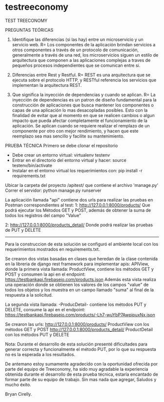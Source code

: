 # testreeconomy
TEST TREECONOMY

PREGUNTAS TEÓRICAS

1. Identifique las diferencias (si las hay) entre un microservicio y un servicio web.
R= Los componentes de la aplicación brindan servicios a otros componentes a través de un protocolo de 
comunicación, generalmente a través de una red,
los microservicios siguen un estilo de arquitectura que componen a las aplicaciones complejas a traves
de pequeños procesos independientes que se comunican entre si.

2. Diferencias entre Rest y Restful.
R= REST es una arquitectura que se ejecuta sobre el protocolo HTTP, y RESTful referencia
los servicios que implementan la arquitectura REST.

3. Que significa la inyección de dependencias y cuando se aplican.
R= La inyección de dependencias es un patron de diseño fundamental para la construcción de
aplicaciones que busca mantener los componentes o capas de una aplicación lo mas desacopladas
posibles. Esto con la finalidad de evitar que al momento en que se realicen cambios o algun impacto
que pueda afectar completamente el funcionamiento de la aplicación. Se aplican cuando se requiere 
realizar el remplazo de un componente por otro con mejor rendimiento, y hacen que este reemplazo
sea mas sencillo y facilite su mantenimiento.

PRUEBA TÉCNICA
Primero se debe clonar el repositorio 
- Debe crear un entorno virtual: virtualenv testenv
- Entrar en el directorio del entorno virtual y hacer: source testenv/bin/activate
- Instalar en el entorno virtual los requerimientos con: pip install -r requirements.txt

Ubicar la carpeta del proyecto /apitest/ que contiene el archivo 'manage.py'
Correr el servidor: python manage.py runserver

La aplicación llamada "api" contiene dos urls para realizar las pruebas en Postman correspondientes
al test:
1: http://127.0.0.1:8000/products/
Que podrá ejecutar los Métodos GET y POST, además de obtener la suma de todos los registros
del campo "Value"

2: http://127.0.0.1:8000/products_detail/
Donde podrá realizar las pruebas de PUT y DELETE


------------------------------------------------------------------------------------------------
Para la construccion de esta solución se configuró el ambiente local con los requerimientos
mostrados en requirements.txt.

Se crearon dos vistas basadas en clases que heredan de la clase contenida en la libreria de
django rest framework para implementar apis: APIView, donde la primera vista llamada: ProductView, contiene los
métodos GET y POST y consumen la api en el endpoint: https://testbankapi.firebaseio.com/products.json
Además esta vista realiza una operación donde se obtienen los valores de los campos "value" de todos
los objetos y los muestra en un campo llamado "suma" al final de la respuesta a la solicitud.

La segunda vista llamada: -ProducDetail- contiene los métodos PUT y DELETE, consume la api en el 
endpoint: https://testbankapi.firebaseio.com/products/-Lh7-wuYbP7AwpipuxNx.json


Se crearon las urls:
http://127.0.0.1:8000/products/      ProductView  con los métodos GET y POST
http://127.0.0.1:8000/products_detail/  ProductDetail  con los métodos PUT y DELETE

Nota: Durante el desarrollo de esta solución presenté dificultades para generar correcta
y funcionalmente el método PUT, por lo que su respuesta no es la esperada a los
resultados.

De antemano estoy sumamente agradecido con la oportunidad ofrecida por parte del
equipo de Treeconomy, ha sido muy agradable la experiencia obtenida durante el 
desarrollo de esta prueba técnica, estaría encantado de formar parte de su equipo
de trabajo. Sin mas nada que agregar, Saludos y mucho éxito.

Bryan Cirelly.
